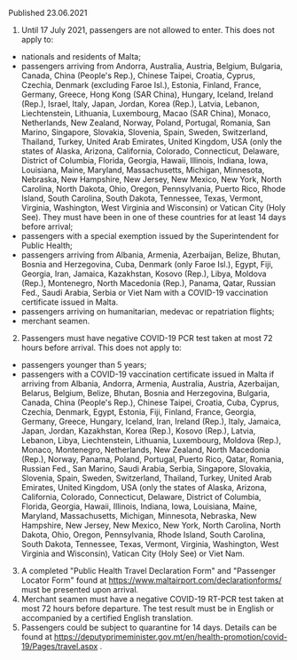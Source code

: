 Published 23.06.2021
1. Until 17 July 2021, passengers are not allowed to enter.
This does not apply to:
- nationals and residents of Malta;
- passengers arriving from Andorra, Australia, Austria, Belgium, Bulgaria, Canada, China (People's Rep.), Chinese Taipei, Croatia, Cyprus, Czechia, Denmark (excluding Faroe Isl.), Estonia, Finland, France, Germany, Greece, Hong Kong (SAR China), Hungary, Iceland, Ireland (Rep.), Israel, Italy, Japan, Jordan, Korea (Rep.), Latvia, Lebanon, Liechtenstein, Lithuania, Luxembourg, Macao (SAR China), Monaco, Netherlands, New Zealand, Norway, Poland, Portugal, Romania, San Marino, Singapore, Slovakia, Slovenia, Spain, Sweden, Switzerland, Thailand, Turkey, United Arab Emirates, United Kingdom, USA (only the states of Alaska, Arizona, California, Colorado, Connecticut, Delaware, District of Columbia, Florida, Georgia, Hawaii, Illinois, Indiana, Iowa, Louisiana, Maine, Maryland, Massachusetts, Michigan, Minnesota, Nebraska, New Hampshire, New Jersey, New Mexico, New York, North Carolina, North Dakota, Ohio, Oregon, Pennsylvania, Puerto Rico, Rhode Island, South Carolina, South Dakota, Tennessee, Texas, Vermont, Virginia, Washington, West Virginia and Wisconsin) or Vatican City (Holy See). They must have been in one of these countries for at least 14 days before arrival;
- passengers with a special exemption issued by the Superintendent for Public Health;
- passengers arriving from Albania, Armenia, Azerbaijan, Belize, Bhutan, Bosnia and Herzegovina, Cuba, Denmark (only Faroe Isl.), Egypt, Fiji, Georgia, Iran, Jamaica, Kazakhstan, Kosovo (Rep.), Libya, Moldova (Rep.), Montenegro, North Macedonia (Rep.), Panama, Qatar, Russian Fed., Saudi Arabia, Serbia or Viet Nam with a COVID-19 vaccination certificate issued in Malta.
- passengers arriving on humanitarian, medevac or repatriation flights;
- merchant seamen.
2. Passengers must have negative COVID-19 PCR test taken at most 72 hours before arrival.
This does not apply to:
- passengers younger than 5 years;
- passengers with a COVID-19 vaccination certificate issued in Malta if arriving from Albania, Andorra, Armenia, Australia, Austria, Azerbaijan, Belarus, Belgium, Belize, Bhutan, Bosnia and Herzegovina, Bulgaria, Canada, China (People's Rep.), Chinese Taipei, Croatia, Cuba, Cyprus, Czechia, Denmark, Egypt, Estonia, Fiji, Finland, France, Georgia, Germany, Greece, Hungary, Iceland, Iran, Ireland (Rep.), Italy, Jamaica, Japan, Jordan, Kazakhstan, Korea (Rep.), Kosovo (Rep.), Latvia, Lebanon, Libya, Liechtenstein, Lithuania, Luxembourg, Moldova (Rep.), Monaco, Montenegro, Netherlands, New Zealand, North Macedonia (Rep.), Norway, Panama, Poland, Portugal, Puerto Rico, Qatar, Romania, Russian Fed., San Marino, Saudi Arabia, Serbia, Singapore, Slovakia, Slovenia, Spain, Sweden, Switzerland, Thailand, Turkey, United Arab Emirates, United Kingdom, USA (only the states of Alaska, Arizona, California, Colorado, Connecticut, Delaware, District of Columbia, Florida, Georgia, Hawaii, Illinois, Indiana, Iowa, Louisiana, Maine, Maryland, Massachusetts, Michigan, Minnesota, Nebraska, New Hampshire, New Jersey, New Mexico, New York, North Carolina, North Dakota, Ohio, Oregon, Pennsylvania, Rhode Island, South Carolina, South Dakota, Tennessee, Texas, Vermont, Virginia, Washington, West Virginia and Wisconsin), Vatican City (Holy See) or Viet Nam.
3. A completed "Public Health Travel Declaration Form" and "Passenger Locator Form" found at <a href="https://www.maltairport.com/declarationforms/">https://www.maltairport.com/declarationforms/</a> must be presented upon arrival.
4. Merchant seamen must have a negative COVID-19 RT-PCR test taken at most 72 hours before departure. The test result must be in English or accompanied by a certified English translation.
5. Passengers could be subject to quarantine for 14 days. Details can be found at <a href="https://deputyprimeminister.gov.mt/en/health-promotion/covid-19/Pages/travel.aspx">https://deputyprimeminister.gov.mt/en/health-promotion/covid-19/Pages/travel.aspx</a> .


